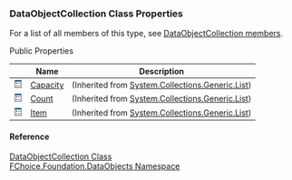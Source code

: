 ﻿### DataObjectCollection<T> Class Properties

For a list of all members of this type, see [DataObjectCollection<T> members](fcSDK~FChoice.Foundation.DataObjects.DataObjectCollection`1_members.md).

Public Properties

|   | Name | Description |
| --- | --- | --- |
| ![Public Property](dotnetimages/publicProperty.png) | [Capacity](#) | (Inherited from [System.Collections.Generic.List<T>](#)) |
| ![Public Property](dotnetimages/publicProperty.png) | [Count](#) | (Inherited from [System.Collections.Generic.List<T>](#)) |
| ![Public Property](dotnetimages/publicProperty.png) | [Item](#) | (Inherited from [System.Collections.Generic.List<T>](#)) |

#### Reference

[DataObjectCollection<T> Class](fcSDK~FChoice.Foundation.DataObjects.DataObjectCollection`1.md)  
[FChoice.Foundation.DataObjects Namespace](fcSDK~FChoice.Foundation.DataObjects_namespace.md)